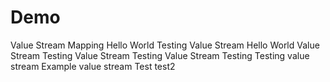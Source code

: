 # Demo
Value Stream Mapping
Hello World Testing
Value Stream Hello World
Value Stream Testing
Value Stream Testing
Value Stream Testing
Testing value stream
Example value stream
Test
test2
